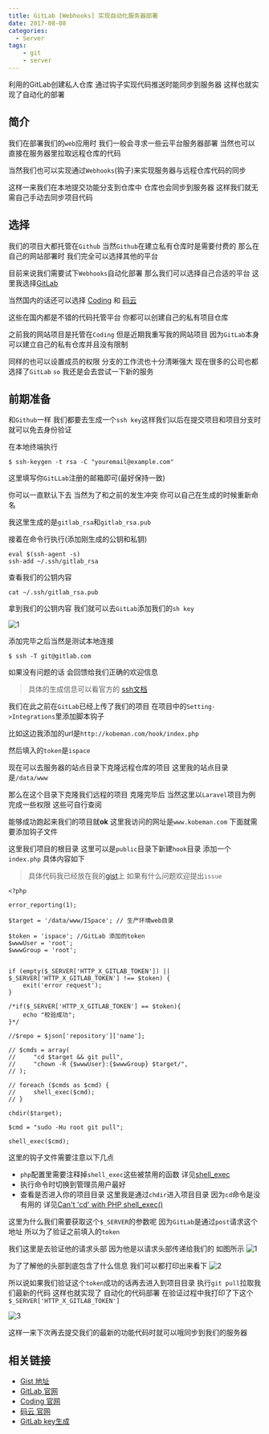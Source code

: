 ```yaml
---
title: GitLab [Webhooks] 实现自动化服务器部署
date: 2017-08-08
categories:
  - Server
tags:
    - git
    - server
---
```

利用的GitLab创建私人仓库 通过钩子实现代码推送时能同步到服务器 这样也就实现了自动化的部署

## 简介

我们在部署我们的`web`应用时 我们一般会寻求一些云平台服务器部署 当然也可以直接在服务器里拉取远程仓库的代码

当然我们也可以实现通过`Webhooks`(钩子)来实现服务器与远程仓库代码的同步

这样一来我们在本地提交功能分支到仓库中  仓库也会同步到服务器  这样我们就无需自己手动去同步项目代码

## 选择
我们的项目大都托管在`Github`  当然`Github`在建立私有仓库时是需要付费的 那么在自己的网站部署时 我们完全可以选择其他的平台

目前来说我们需要试下`Webhooks`自动化部署  那么我们可以选择自己合适的平台 这里我选择[GitLab](https://gitlab.com/)

当然国内的话还可以选择 [Coding](https://coding.net)  和  [码云](http://git.oschina.net)

这些在国内都是不错的代码托管平台 你都可以创建自己的私有项目仓库

之前我的网站项目是托管在`Coding`  但是近期我重写我的网站项目  因为`GitLab`本身可以建立自己的私有仓库并且没有限制

同样的也可以设置成员的权限 分支的工作流也十分清晰强大 现在很多的公司也都选择了`GitLab` `so` 我还是会去尝试一下新的服务

## 前期准备
和`Github`一样  我们都要去生成一个`ssh key`这样我们以后在提交项目和项目分支时就可以免去身份验证

在本地终端执行
```shell
$ ssh-keygen -t rsa -C "youremail@example.com"
```
这里填写你`GitLLab`注册的邮箱即可(最好保持一致)

你可以一直默认下去 当然为了和之前的发生冲突 你可以自己在生成的时候重新命名

我这里生成的是`gitlab_rsa`和`gitlab_rsa.pub`

接着在命令行执行(添加刚生成的公钥和私钥)
```shell
eval $(ssh-agent -s)
ssh-add ~/.ssh/gitlab_rsa
```
查看我们的公钥内容
```shell
cat ~/.ssh/gitlab_rsa.pub
```
拿到我们的公钥内容 我们就可以去`GitLab`添加我们的`sh key`

![1](/images/articles/2017-08-08/1.png)

添加完毕之后当然是测试本地连接
```shell
$ ssh -T git@gitlab.com
```
如果没有问题的话 会回馈给我们正确的欢迎信息

> 具体的生成信息可以看官方的 [ssh文档](https://gitlab.com/help/ssh/README)

我们在此之前在`GitLab`已经上传了我们的项目 在项目中的`Setting->Integrations`里添加脚本钩子

比如这边我添加的url是`http://kobeman.com/hook/index.php`

然后填入的`token`是`ispace`

现在可以去服务器的站点目录下克隆远程仓库的项目 这里我的站点目录是`/data/www`

那么在这个目录下克隆我们远程的项目 克隆完毕后 当然这里以`Laravel`项目为例 完成一些权限 这些可自行查阅

能够成功跑起来我们的项目就**ok**  这里我访问的网址是`www.kobeman.com`  下面就需要添加钩子文件

这里我们项目的根目录 这里可以是`public`目录下新建`hook`目录  添加一个`index.php`  具体内容如下

> 具体代码我已经放在我的[gist](https://gist.github.com/GeekGhc/43b0927de6016578f741bc6beab3023a)上  如果有什么问题欢迎提出`issue`

```php?start_inline=1
<?php

error_reporting(1);

$target = '/data/www/ISpace'; // 生产环境web目录

$token = 'ispace'; //GitLab 添加的token
$wwwUser = 'root';
$wwwGroup = 'root';


if (empty($_SERVER['HTTP_X_GITLAB_TOKEN']) || $_SERVER['HTTP_X_GITLAB_TOKEN'] !== $token) {
    exit('error request');
}

/*if($_SERVER['HTTP_X_GITLAB_TOKEN'] == $token){
    echo "校验成功";
}*/

//$repo = $json['repository']['name'];

// $cmds = array(
//     "cd $target && git pull",
//     "chown -R {$wwwUser}:{$wwwGroup} $target/",
// );

// foreach ($cmds as $cmd) {
//     shell_exec($cmd);
// }

chdir($target);

$cmd = "sudo -Hu root git pull";

shell_exec($cmd);
```

这里的钩子文件需要注意以下几点
- `php`配置里需要注释掉`shell_exec`这些被禁用的函数 详见[shell_exec](https://www.zhihu.com/question/57879484?from=profile_question_card)
- 执行命令时切换到管理员用户最好
- 查看是否进入你的项目目录 这里我是通过`chdir`进入项目目录 因为`cd`命令是没有用的 详见[Can't 'cd' with PHP shell_exec()](https://stackoverflow.com/questions/12521053/cant-cd-with-php-shell-exec)


这里为什么我们需要获取这个`$_SERVER`的参数呢 因为`GitLab`是通过`post`请求这个地址 所以为了验证之前填入的`token`

我们这里是去验证他的请求头部  因为他是以请求头部传递给我们的  如图所示
![1](/images/articles/2017-08-08/1.png)

为了了解他的头部到底包含了什么信息  我们可以都打印出来看下
![2](/images/articles/2017-08-08/2.png)

所以说如果我们验证这个`token`成功的话再去进入到项目目录 执行`git pull`拉取我们最新的代码 这样也就实现了
自动化的代码部署  在验证过程中我打印了下这个 `$_SERVER['HTTP_X_GITLAB_TOKEN']`

![3](/images/articles/2017-08-08/3.png)

这样一来下次再去提交我们的最新的功能代码时就可以哦同步到我们的服务器

## 相关链接
- [Gist 地址](https://gist.github.com/GeekGhc/43b0927de6016578f741bc6beab3023a)
- [GitLab 官网](https://gitlab.com/)
- [Coding 官网](https://coding.net)
- [码云 官网](http://git.oschina.net)
- [GitLab key生成](https://gitlab.com/help/ssh/README)

